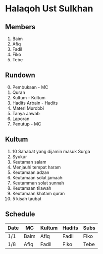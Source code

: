 # Halaqoh Ust Sulkhan

## Members
1. Baim
2. Afiq
3. Fadil
4. Fiko
5. Tebe

## Rundown
0. Pembukaan - MC
1. Quran
2. Kultum - Kultum
3. Hadits Arbain - Hadits
4. Materi Murobbi
5. Tanya Jawab
6. Laporan
7. Penutup - MC

## Kultum
1. 10 Sahabat yang dijamin masuk Surga
2. Syukur
3. Keutaman salam
4. Menjauhi tempat haram
5. Keutamaan adzan
6. Keutamaan solat jamaah
7. Keutamman solat sunnah
8. Keutamaan tilawah
9. Keutamaan khatam quran
10. 5 kisah taubat

## Schedule
| Date | MC   | Kultum | Hadits | Subs |
|------|------|--------|--------|------|
| 1/1  | Baim | Afiq   | Fadil  | Fiko |
| 1/8  | Afiq | Fadil  | Fiko   | Tebe |
